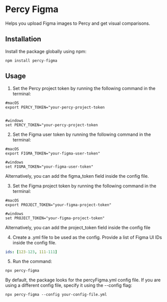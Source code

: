
# Percy Figma

Helps you upload Figma images to Percy and get visual comparisons.

## Installation

Install the package globally using npm:

```shell
npm install percy-figma
```


## Usage

1. Set the Percy project token by running the following command in the terminal:
```shell
#macOS
export PERCY_TOKEN="your-percy-project-token


#windows
set PERCY_TOKEN="your-percy-project-token
```
2. Set the Figma user token by running the following command in the terminal:
```shell
#macOS
export FIGMA_TOKEN="your-figma-user-token"

#windows
set FIGMA_TOKEN="your-figma-user-token"
```
Alternatively, you can add the figma_token field inside the config file.

3. Set the Figma project token by running the following command in the terminal:
```shell
#macOS
export PROJECT_TOKEN="your-figma-project-token"

#windows
set PROJECT_TOKEN="your-figma-project-token"
```
Alternatively, you can add the project_token field inside the config file

4. Create a .yml file to be used as the config. Provide a list of Figma UI IDs inside the config file.
```yml
ids: [123-123, 111-111]
```

5. Run the command:
```shell
npx percy-figma
```

By default, the package looks for the percyFigma.yml config file. If you are using a different config file, specify it using the --config flag:
```shell
npx percy-figma --config your-config-file.yml
```